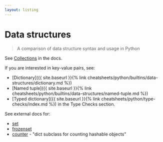 ```yaml
---
layout: listing
---
```

# Data structures
> A comparison of data structure syntax and usage in Python

See [Collections](https://docs.python.org/3/library/collections.html) in the docs.


If you are interested in key-value pairs, see:

- [Dictionary]({{ site.baseurl }}{% link cheatsheets/python/builtins/data-structures/dictionary.md %})
- [Named tuple]({{ site.baseurl }}{% link cheatsheets/python/builtins/data-structures/named-tuple.md %})
- [Typed dictionary]({{ site.baseurl }}{% link cheatsheets/python/type-checks/index.md %}) in the Type Checks section.


See external docs for:

- [set](https://docs.python.org/3/library/stdtypes.html#set)
- [frozenset](https://docs.python.org/3/library/stdtypes.html#frozenset)
- [counter](https://docs.python.org/3/library/collections.html#collections.Counter) - "dict subclass for counting hashable objects"
